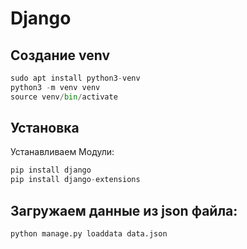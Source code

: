 # Django

## Создание venv
```python
sudo apt install python3-venv
python3 -m venv venv
source venv/bin/activate
```
## Установка


Устанавливаем Модули:
```python
pip install django
pip install django-extensions
```

## Загружаем данные из json файла:
```python
python manage.py loaddata data.json
```
